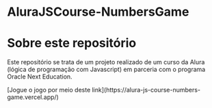 # AluraJSCourse-NumbersGame

<h1>Sobre este repositório</h1>
<p>Este repositório se trata de um projeto realizado de um curso da Alura (lógica de programação com Javascript) em parceria com o programa Oracle Next Education.</p>
[Jogue o jogo por meio deste link](https://alura-js-course-numbers-game.vercel.app/)
